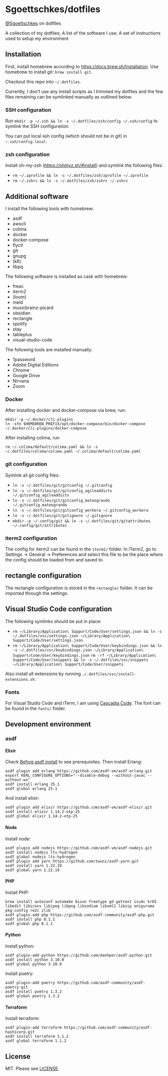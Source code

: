 Sgoettschkes/dotfiles
=====================

[@Sgoettschkes](https://twitter.com/Sgoettschkes) on dotfiles

A collection of my dotfiles; A list of the software I use; A set of instructions used to setup my environment

## Installation

First, install homebrew according to https://docs.brew.sh/Installation. Use homebrew to install git: `brew install git`.

Checkout this repo into `~/.dotfiles`.

Currently, I don't use any install scripts as I trimmed my dotfiles and the few files remaining can be symlinked manually as outlined below.

### SSH configuration

Run `mkdir -p ~/.ssh && ln -s ~/.dotfiles/ssh/config ~/.ssh/config` to symlink the SSH configuration.

You can put local ssh config (which should not be in git) in `~.ssh/config.local`.

### zsh configuration

Install oh-my-zsh (https://ohmyz.sh/#install) and symlink the following files:

* `rm ~/.zprofile && ln -s ~/.dotfiles/zsh/zprofile ~/.zprofile`
* `rm ~/.zshrc && ln -s ~/.dotfiles/zsh/zshrc ~/.zshrc`

## Additional software

I install the following tools with homebrew:

* asdf
* awscli
* colima
* docker
* docker-compose
* flyctl
* git
* gnupg
* (k6)
* libpq

The following software is installed as cask with homebrew:

* freac
* iterm2
* (loom)
* meld
* musicbrainz-picard
* obsidian
* rectangle
* spotify
* stay
* tableplus
* visual-studio-code

The following tools are installed manually:

* 1password
* Adobe Digital Editions
* Chrome
* Google Drive
* Nirvana
* Zoom

### Docker

After installing docker and docker-compose via brew, run:

```
mkdir -p ~/.docker/cli-plugins
ln -sfn $HOMEBREW_PREFIX/opt/docker-compose/bin/docker-compose ~/.docker/cli-plugins/docker-compose
```

After installing colima, run

`rm ~/.colima/default/colima.yaml && ln -s ~/.dotfiles/colima/colima.yaml ~/.colima/default/colima.yaml`

### git configuration

Symlink all git config files:

* `ln -s ~/.dotfiles/git/gitconfig ~/.gitconfig`
* `ln -s ~/.dotfiles/git/gitconfig_agileaddicts ~/.gitconfig_agileaddicts`
* `ln -s ~/.dotfiles/git/gitconfig_mateogrando ~/.gitconfig_mateogrando`
* `ln -s ~/.dotfiles/git/gitconfig_workera ~/.gitconfig_workera`
* `ln -s ~/.dotfiles/git/gitignore ~/.gitignore`
* `mkdir -p ~/.config/git && ln -s ~/.dotfiles/git/gitattributes ~/.config/git/attributes`

### iterm2 configuration

The config for iterm2 can be found in the `iterm2/` folder. In iTerm2, go to Settings -> General -> Preferences and select this file to be the place where the config should be loaded from and saved to.

## rectangle configuration

The rectangle configuration is stored in the `rectangle/` folder. It can be imported through the settings.

## Visual Studio Code configuration

The following symlinks should be put in place:

* `rm ~/Library/Application\ Support/Code/User/settings.json && ln -s ~/.dotfiles/vsc/settings.json ~/Library/Application\ Support/Code/User/settings.json`
* `rm ~/Library/Application\ Support/Code/User/keybindings.json && ln -s ~/.dotfiles/vsc/keybindings.json ~/Library/Application\ Support/Code/User/keybindings.json`
`rm -rf ~/Library/Application\ Support/Code/User/snippets && ln -s ~/.dotfiles/vsc/snippets ~/Library/Application\ Support/Code/User/snippets`

Also install all extensions by running `./.dotfiles/vsc/install-extensions.sh`.

### Fonts

For Visual Studio Code and iTerm, I am using [Cascadia Code](https://github.com/microsoft/cascadia-code). The font can be found in the `fonts/` folder.

## Development environment

### asdf

#### Elixir

Check [Before asdf install](https://github.com/asdf-vm/asdf-erlang#before-asdf-install) to see prerequisites. Then install Erlang:

```
asdf plugin add erlang https://github.com/asdf-vm/asdf-erlang.git
export KERL_CONFIGURE_OPTIONS="--disable-debug --without-javac --without-wx"
asdf install erlang 25.1
asdf global erlang 25.1
```

And install elixir:

```
asdf plugin add elixir https://github.com/asdf-vm/asdf-elixir.git
asdf install elixir 1.14.2-otp-25
asdf global elixir 1.14.2-otp-25
```

#### Node

Install node:

```
asdf plugin add nodejs https://github.com/asdf-vm/asdf-nodejs.git
asdf install nodejs lts-hydrogen
asdf global nodejs lts-hydrogen
asdf plugin add yarn https://github.com/twuni/asdf-yarn.git
asdf install yarn 1.22.19
asdf global yarn 1.22.19
```

#### PHP

Install PHP:

```
brew install autoconf automake bison freetype gd gettext icu4c krb5 libedit libiconv libjpeg libpng libsodium libxml2 libzip oniguruma pkg-config re2c zlib
asdf plugin-add php https://github.com/asdf-community/asdf-php.git
asdf install php 8.1.1
asdf global php 8.1.1
```

#### Python

Install python:

```
asdf plugin-add python https://github.com/danhper/asdf-python.git
asdf install python 3.10.0
asdf global python 3.10.0
```

Install poetry:

```
asdf plugin-add poetry https://github.com/asdf-community/asdf-poetry.git
asdf install poetry 1.3.2
asdf global poetry 1.3.2
```

#### Terraform

Install terraform:

```
asdf plugin-add terraform https://github.com/asdf-community/asdf-hashicorp.git
asdf install terraform 1.1.2
asdf global terraform 1.1.2
```

## License

MIT. Please see [LICENSE](LICENSE).
